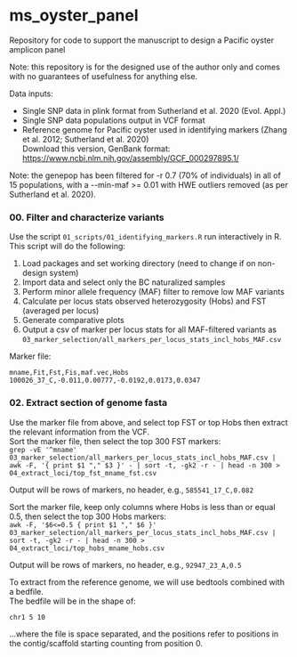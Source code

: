# ms_oyster_panel
Repository for code to support the manuscript to design a Pacific oyster amplicon panel

Note: this repository is for the designed use of the author only and comes with no guarantees of usefulness for anything else.       

Data inputs:     
- Single SNP data in plink format from Sutherland et al. 2020 (Evol. Appl.)        
- Single SNP data populations output in VCF format       
- Reference genome for Pacific oyster used in identifying markers (Zhang et al. 2012; Sutherland et al. 2020)         
Download this version, GenBank format: https://www.ncbi.nlm.nih.gov/assembly/GCF_000297895.1/        

Note: the genepop has been filtered for -r 0.7 (70% of individuals) in all of 15 populations, with a --min-maf >= 0.01 with HWE outliers removed (as per Sutherland et al. 2020).        

### 00. Filter and characterize variants ###
Use the script `01_scripts/01_identifying_markers.R` run interactively in R. This script will do the following:      
1. Load packages and set working directory (need to change if on non-design system)
2. Import data and select only the BC naturalized samples
3. Perform minor allele frequency (MAF) filter to remove low MAF variants
4. Calculate per locus stats observed heterozygosity (Hobs) and FST (averaged per locus)
5. Generate comparative plots
6. Output a csv of marker per locus stats for all MAF-filtered variants as `03_marker_selection/all_markers_per_locus_stats_incl_hobs_MAF.csv`     

Marker file: 
```
mname,Fit,Fst,Fis,maf.vec,Hobs
100026_37_C,-0.011,0.00777,-0.0192,0.0173,0.0347 
```


### 02. Extract section of genome fasta ###
Use the marker file from above, and select top FST or top Hobs then extract the relevant information from the VCF.      
Sort the marker file, then select the top 300 FST markers:     
`grep -vE '^mname' 03_marker_selection/all_markers_per_locus_stats_incl_hobs_MAF.csv | awk -F, '{ print $1 "," $3 }' - | sort -t, -gk2 -r - | head -n 300 > 04_extract_loci/top_fst_mname_fst.csv`        

Output will be rows of markers, no header, e.g., `585541_17_C,0.082`      


Sort the marker file, keep only columns where Hobs is less than or equal 0.5, then select the top 300 Hobs markers:     
`awk -F, '$6<=0.5 { print $1 "," $6 }' 03_marker_selection/all_markers_per_locus_stats_incl_hobs_MAF.csv | sort -t, -gk2 -r - | head -n 300 > 04_extract_loci/top_hobs_mname_hobs.csv`      

Output will be rows of markers, no header, e.g., `92947_23_A,0.5`     

To extract from the reference genome, we will use bedtools combined with a bedfile.     
The bedfile will be in the shape of:     
```
chr1 5 10
```
...where the file is space separated, and the positions refer to positions in the contig/scaffold starting counting from position 0.      






